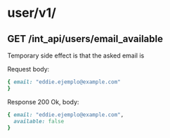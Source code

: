 
# user/v1/

## GET /int_api/users/email_available

Temporary side effect is that the asked email is

Request body:

```ruby
{ email: "eddie.ejemplo@example.com"
}
```

Response 200 Ok, body:

```ruby
{ email: "eddie.ejemplo@example.com",
  available: false
}
```
